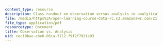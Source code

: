 ```yaml
---
content_type: resource
description: Class handout on observation versus analysis in analytical writing.
file: /media/https%3A/open-learning-course-data-rc.s3.amazonaws.com/21l-001-foundations-of-western-culture-homer-to-dante-fall-2008/cec10baeebe006ca3712f9f2f7921e93_obser_ver_anlsis.pdf
file_type: application/pdf
resourcetype: Document
title: Observation vs. Analysis
uid: cec10bae-ebe0-06ca-3712-f9f2f7921e93
---
```

